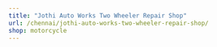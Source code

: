 ```yaml
---
title: "Jothi Auto Works Two Wheeler Repair Shop"
url: /chennai/jothi-auto-works-two-wheeler-repair-shop/
shop: motorcycle
---
```

